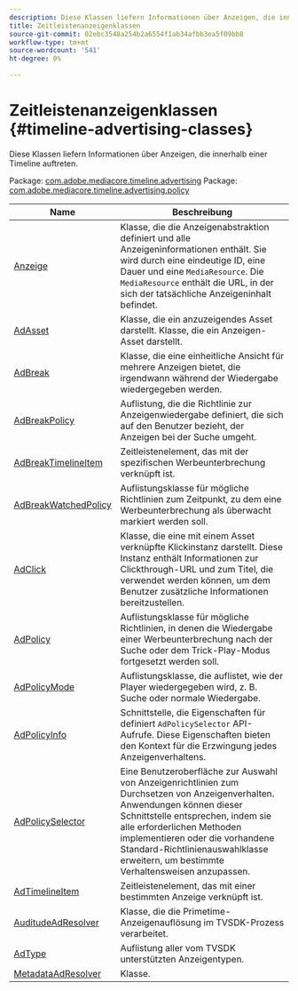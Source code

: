 ```yaml
---
description: Diese Klassen liefern Informationen über Anzeigen, die innerhalb einer Timeline auftreten.
title: Zeitleistenanzeigenklassen
source-git-commit: 02ebc3548a254b2a6554f1ab34afbb3ea5f09bb8
workflow-type: tm+mt
source-wordcount: '541'
ht-degree: 0%

---
```


# Zeitleistenanzeigenklassen {#timeline-advertising-classes}

Diese Klassen liefern Informationen über Anzeigen, die innerhalb einer Timeline auftreten.

Package: [com.adobe.mediacore.timeline.advertising](https://help.adobe.com/en_US/primetime/api/psdk/asdoc-dhls_1.4/com/adobe/mediacore/timeline/advertising/package-detail.html)
Package: [com.adobe.mediacore.timeline.advertising.policy](https://help.adobe.com/en_US/primetime/api/psdk/asdoc-dhls_1.4/com/adobe/mediacore/timeline/advertising/policy/package-detail.html)

| Name | Beschreibung |
|---|---|
| [Anzeige](https://help.adobe.com/en_US/primetime/api/psdk/asdoc-dhls_1.4/com/adobe/mediacore/timeline/advertising/Ad.html) | Klasse, die die Anzeigenabstraktion definiert und alle Anzeigeninformationen enthält. Sie wird durch eine eindeutige ID, eine Dauer und eine `MediaResource`. Die `MediaResource` enthält die URL, in der sich der tatsächliche Anzeigeninhalt befindet. |
| [AdAsset](https://help.adobe.com/en_US/primetime/api/psdk/asdoc-dhls_1.4/com/adobe/mediacore/timeline/advertising/AdAsset.html) | Klasse, die ein anzuzeigendes Asset darstellt. Klasse, die ein Anzeigen-Asset darstellt. |
| [AdBreak](https://help.adobe.com/en_US/primetime/api/psdk/asdoc-dhls_1.4/com/adobe/mediacore/timeline/advertising/AdBreak.html) | Klasse, die eine einheitliche Ansicht für mehrere Anzeigen bietet, die irgendwann während der Wiedergabe wiedergegeben werden. |
| [AdBreakPolicy](https://help.adobe.com/en_US/primetime/api/psdk/asdoc-dhls_1.4/com/adobe/mediacore/timeline/advertising/policy/AdBreakPolicy.html) | Auflistung, die die Richtlinie zur Anzeigenwiedergabe definiert, die sich auf den Benutzer bezieht, der Anzeigen bei der Suche umgeht. |
| [AdBreakTimelineItem](https://help.adobe.com/en_US/primetime/api/psdk/asdoc-dhls_1.4/com/adobe/mediacore/timeline/advertising/AdBreakTimelineItem.html) | Zeitleistenelement, das mit der spezifischen Werbeunterbrechung verknüpft ist. |
| [AdBreakWatchedPolicy](https://help.adobe.com/en_US/primetime/api/psdk/asdoc-dhls_1.4/com/adobe/mediacore/timeline/advertising/policy/AdBreakWatchedPolicy.html) | Auflistungsklasse für mögliche Richtlinien zum Zeitpunkt, zu dem eine Werbeunterbrechung als überwacht markiert werden soll. |
| [AdClick](https://help.adobe.com/en_US/primetime/api/psdk/asdoc-dhls_1.4/com/adobe/mediacore/timeline/advertising/AdClick.html) | Klasse, die eine mit einem Asset verknüpfte Klickinstanz darstellt. Diese Instanz enthält Informationen zur Clickthrough-URL und zum Titel, die verwendet werden können, um dem Benutzer zusätzliche Informationen bereitzustellen. |
| [AdPolicy](https://help.adobe.com/en_US/primetime/api/psdk/asdoc-dhls_1.4/com/adobe/mediacore/timeline/advertising/policy/AdPolicy.html) | Auflistungsklasse für mögliche Richtlinien, in denen die Wiedergabe einer Werbeunterbrechung nach der Suche oder dem Trick-Play-Modus fortgesetzt werden soll. |
| [AdPolicyMode](https://help.adobe.com/en_US/primetime/api/psdk/asdoc-dhls_1.4/com/adobe/mediacore/timeline/advertising/policy/AdPolicyMode.html) | Auflistungsklasse, die auflistet, wie der Player wiedergegeben wird, z. B. Suche oder normale Wiedergabe. |
| [AdPolicyInfo](https://help.adobe.com/en_US/primetime/api/psdk/asdoc-dhls_1.4/com/adobe/mediacore/timeline/advertising/policy/AdPolicySelector.html) | Schnittstelle, die Eigenschaften für definiert `AdPolicySelector` API-Aufrufe. Diese Eigenschaften bieten den Kontext für die Erzwingung jedes Anzeigenverhaltens. |
| [AdPolicySelector](https://help.adobe.com/en_US/primetime/api/psdk/asdoc-dhls_1.4/com/adobe/mediacore/timeline/advertising/policy/AdPolicySelector.html) | Eine Benutzeroberfläche zur Auswahl von Anzeigenrichtlinien zum Durchsetzen von Anzeigenverhalten. Anwendungen können dieser Schnittstelle entsprechen, indem sie alle erforderlichen Methoden implementieren oder die vorhandene Standard-Richtlinienauswahlklasse erweitern, um bestimmte Verhaltensweisen anzupassen. |
| [AdTimelineItem](https://help.adobe.com/en_US/primetime/api/psdk/asdoc-dhls_1.4/com/adobe/mediacore/timeline/advertising/AdTimelineItem.html) | Zeitleistenelement, das mit einer bestimmten Anzeige verknüpft ist. |
| [AuditudeAdResolver](https://help.adobe.com/en_US/primetime/api/psdk/asdoc-dhls_1.4/com/adobe/mediacore/timeline/advertising/AuditudeAdResolver.html) | Klasse, die die Primetime-Anzeigenauflösung im TVSDK-Prozess verarbeitet. |
| [AdType](https://help.adobe.com/en_US/primetime/api/psdk/asdoc-dhls_1.4/com/adobe/mediacore/timeline/advertising/AdType.html) | Auflistung aller vom TVSDK unterstützten Anzeigentypen. |
| [MetadataAdResolver](https://help.adobe.com/en_US/primetime/api/psdk/asdoc-dhls_1.4/com/adobe/mediacore/timeline/advertising/MetadataAdResolver.html) | Klasse. |
